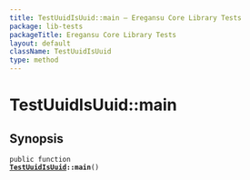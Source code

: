 ```yaml
---
title: TestUuidIsUuid::main — Eregansu Core Library Tests
package: lib-tests
packageTitle: Eregansu Core Library Tests
layout: default
className: TestUuidIsUuid
type: method
---
```


# TestUuidIsUuid::main

## Synopsis

<code>public function <b><a href="TestUuidIsUuid">TestUuidIsUuid</a>::main</b>()</code>

